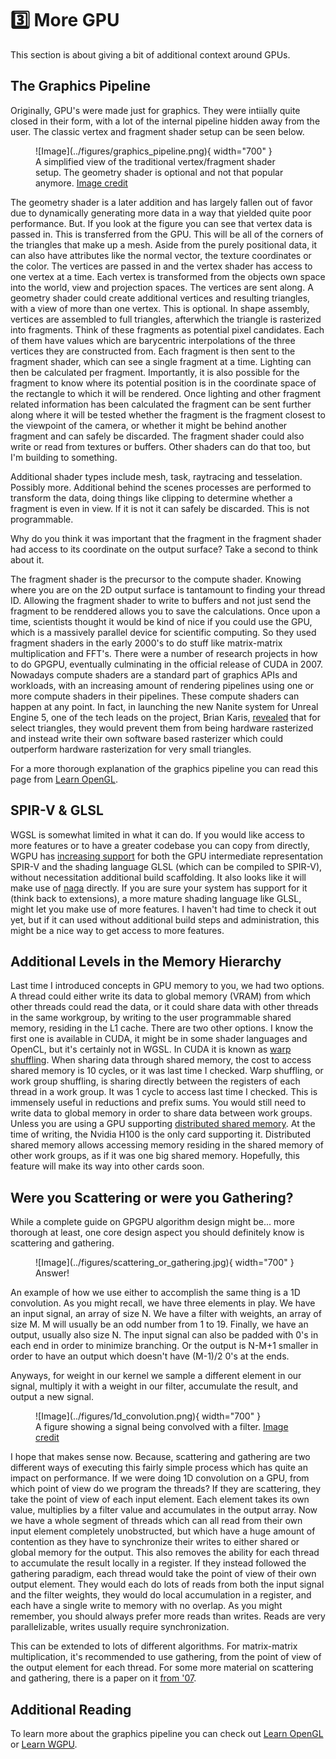 # 3️⃣ More GPU
This section is about giving a bit of additional context around GPUs.

## The Graphics Pipeline
Originally, GPU's were made just for graphics. They were intiially quite closed in their
form, with a lot of the internal pipeline hidden away from the user.
The classic vertex and fragment shader setup can be seen below.

<figure markdown>
![Image](../figures/graphics_pipeline.png){ width="700" }
<figcaption>
A simplified view of the traditional vertex/fragment shader setup. The geometry shader
is optional and not that popular anymore.
<a href="https://learnopengl.com/Getting-started/Hello-Triangle">
Image credit </a>
</figcaption>
</figure>

The geometry shader is a later addition and has largely fallen out of favor due to
dynamically generating more data in a way that yielded quite poor performance. But.
If you look at the figure you can see that vertex data is passed in. This is
transferred from the GPU. This will be all of the corners of the triangles
that make up a mesh. Aside from the purely positional data, it can also have
attributes like the normal vector, the texture coordinates or the color. The vertices
are passed in and the vertex shader has access to one vertex at a time. Each
vertex is transformed from the objects own space into the world, view and projection
spaces. The vertices are sent along. A geometry shader could create additional vertices
and resulting triangles, with a view of more than one vertex. This is optional.
In shape assembly, vertices are assembled to full triangles, afterwhich the triangle
is rasterized into fragments. Think of these fragments as potential pixel candidates.
Each of them have values which are barycentric interpolations of the three vertices
they are constructed from. Each fragment is then sent to the fragment shader,
which can see a single fragment at a time. Lighting can then be calculated per fragment.
Importantly, it is also possible for the fragment to know where its potential position
is in the coordinate space of the rectangle to which it will be rendered. Once
lighting and other fragment related information has been calculated the fragment can
be sent further along where it will be tested whether the fragment is the fragment
closest to the viewpoint of the camera, or whether it might be behind another fragment
and can safely be discarded. The fragment shader could also write or read from textures
or buffers. Other shaders can do that too, but I'm building to something.

Additional shader types include mesh, task, raytracing and tesselation. Possibly more.
Additional behind the scenes processes are performed to transform the data, doing
things like clipping to determine whether a fragment is even in view. If it is not
it can safely be discarded. This is not programmable.

Why do you think it was important that the fragment in the fragment shader had access
to its coordinate on the output surface? Take a second to think about it.

The fragment shader is the precursor to the compute shader. Knowing where you are on
the 2D output surface is tantamount to finding your thread ID. Allowing the fragment
shader to write to buffers and not just send the fragment to be renddered allows
you to save the calculations. Once upon a time, scientists thought it would be kind
of nice if you could use the GPU, which is a massively parallel device for scientific
computing. So they used fragment shaders in the early 2000's to do stuff like
matrix-matrix multiplication and FFT's. There were a number of research projects
in how to do GPGPU, eventually culminating in the official release of CUDA in 2007.
Nowadays compute shaders are a standard part of graphics APIs and workloads, with
an increasing amount of rendering pipelines using one or more compute shaders in their
pipelines. These compute shaders can happen at any point. In fact, in launching
the new Nanite system for Unreal Engine 5, one of the tech leads on the project,
Brian Karis, [revealed](https://www.youtube.com/watch?v=eviSykqSUUw) that for
select triangles, they would prevent them from being hardware rasterized and
instead write their own software based rasterizer which could outperform hardware
rasterization for very small triangles.

For a more thorough explanation of the graphics pipeline you can read this page
from [Learn OpenGL](https://learnopengl.com/Getting-started/Hello-Triangle).

## SPIR-V & GLSL
WGSL is somewhat limited in what it can do. If you would like access to more features
or to have a greater codebase you can copy from directly, WGPU has
[increasing support](https://docs.rs/wgpu/latest/wgpu/enum.ShaderSource.html#) for
both the GPU intermediate representation SPIR-V and the shading language GLSL (which can be
compiled to SPIR-V), without necessitation additional build scaffolding.
It also looks like it will make use of [naga](https://github.com/gfx-rs/wgpu/tree/trunk/naga)
directly. If you are sure your system has support for it (think back to extensions),
a more mature shading language like GLSL, might let you make use of more features. I
haven't had time to check it out yet, but if it can used without additional build steps
and administration, this might be a nice way to get access to more features.

## Additional Levels in the Memory Hierarchy
Last time I introduced concepts in GPU memory to you, we had two options.
A thread could either write its data to global memory (VRAM) from which
other threads could read the data, or it could share data with other
threads in the same workgroup, by writing to the user programmable
shared memory, residing in the L1 cache. There are two other options.
I know the first one is available in CUDA, it might be in some shader
languages and OpenCL, but it's certainly not in WGSL. In CUDA it is known as
[warp shuffling](https://developer.nvidia.com/blog/using-cuda-warp-level-primitives/).
When sharing data through shared memory, the cost to access shared memory is 10 cycles,
or it was last time I checked. Warp shuffling, or work group shuffling, is sharing
directly between the registers of each thread in a work group. It was 1 cycle to
access last time I checked. This is immensely useful in reductions and prefix sums.
You would still need to write data to global memory in order to share data between
work groups. Unless you are using a GPU supporting
[distributed shared memory](https://developer.nvidia.com/blog/nvidia-hopper-architecture-in-depth/).
At the time of writing, the Nvidia H100 is the only card supporting it.
Distributed shared memory allows accessing memory residing in the shared memory of
other work groups, as if it was one big shared memory. Hopefully, this feature
will make its way into other cards soon.

## Were you Scattering or were you Gathering?
While a complete guide on GPGPU algorithm design might be... more thorough at least, one core design aspect
you should definitely know is scattering and gathering.

<figure markdown>
![Image](../figures/scattering_or_gathering.jpg){ width="700" }
<figcaption>
Answer!
</figcaption>
</figure>

An example of how we use either to accomplish the same thing is a 1D convolution. As you might recall, we have three
elements in play. We have an input signal, an array of size N. We have a filter with weights, an array of size M.
M will usually be an odd number from 1 to 19.
Finally, we have an output, usually also size N. The input signal can also be padded with 0's in each end in order
to minimize branching. Or the output is N-M+1 smaller in order to have an output which doesn't have (M-1)/2 0's at
the ends.

Anyways, for weight in our kernel we sample a different element in our signal, multiply it with a weight in
our filter, accumulate the result, and output a new signal.

<figure markdown>
![Image](../figures/1d_convolution.png){ width="700" }
<figcaption>
A figure showing a signal being convolved with a filter.
<a href="https://www.researchgate.net/figure/Calculations-involved-in-a-1D-convolution-operation_fig3_324177888">
Image credit </a>
</figcaption>
</figure>

I hope that makes sense now. Because, scattering and gathering are two different ways of executing this fairly
simple process which has quite an impact on performance. If we were doing 1D convolution on a GPU, from which
point of view do we program the threads? If they are scattering, they take the point of view of each input element.
Each element takes its own value, multiplies by a filter value and accumulates in the output array. Now we have a
whole segment of threads which can all read from their own input element completely unobstructed, but which have
a huge amount of contention as they have to synchronize their writes to either shared or global memory for the
output. This also removes the ability for each thread to accumulate the result locally in a register. If they
instead followed the gathering paradigm, each thread would take the point of view of their own output element.
They would each do lots of reads from both the input signal and the filter weights, they would do local
accumulation in a register, and each have a single write to memory with no overlap. As you might remember, you
should always prefer more reads than writes. Reads are very parallelizable, writes usually require synchronization.

This can be extended to lots of different algorithms. For matrix-matrix multiplication, it's recommended to use
gathering, from the point of view of the output element for each thread. For some more material on
scattering and gathering, there is a paper on it
[from '07](https://cse.hkust.edu.hk/catalac/papers/scatter_sc07.pdf).

## Additional Reading
To learn more about the graphics pipeline you can check out
[Learn OpenGL](https://learnopengl.com/) or [Learn WGPU](https://sotrh.github.io/learn-wgpu/).
